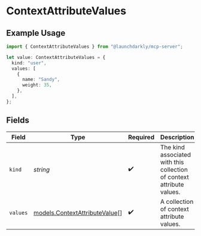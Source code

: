 # ContextAttributeValues

## Example Usage

```typescript
import { ContextAttributeValues } from "@launchdarkly/mcp-server";

let value: ContextAttributeValues = {
  kind: "user",
  values: [
    {
      name: "Sandy",
      weight: 35,
    },
  ],
};
```

## Fields

| Field                                                                 | Type                                                                  | Required                                                              | Description                                                           | Example                                                               |
| --------------------------------------------------------------------- | --------------------------------------------------------------------- | --------------------------------------------------------------------- | --------------------------------------------------------------------- | --------------------------------------------------------------------- |
| `kind`                                                                | *string*                                                              | :heavy_check_mark:                                                    | The kind associated with this collection of context attribute values. | user                                                                  |
| `values`                                                              | [models.ContextAttributeValue](../models/contextattributevalue.md)[]  | :heavy_check_mark:                                                    | A collection of context attribute values.                             |                                                                       |